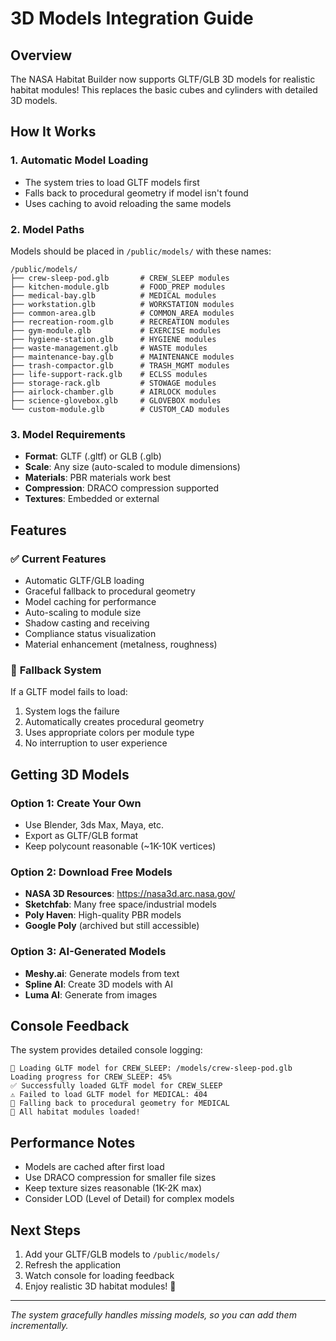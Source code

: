 # 3D Models Integration Guide

## Overview
The NASA Habitat Builder now supports GLTF/GLB 3D models for realistic habitat modules! This replaces the basic cubes and cylinders with detailed 3D models.

## How It Works

### 1. **Automatic Model Loading**
- The system tries to load GLTF models first
- Falls back to procedural geometry if model isn't found
- Uses caching to avoid reloading the same models

### 2. **Model Paths**
Models should be placed in `/public/models/` with these names:
```
/public/models/
├── crew-sleep-pod.glb       # CREW_SLEEP modules
├── kitchen-module.glb       # FOOD_PREP modules  
├── medical-bay.glb          # MEDICAL modules
├── workstation.glb          # WORKSTATION modules
├── common-area.glb          # COMMON_AREA modules
├── recreation-room.glb      # RECREATION modules
├── gym-module.glb           # EXERCISE modules
├── hygiene-station.glb      # HYGIENE modules
├── waste-management.glb     # WASTE modules
├── maintenance-bay.glb      # MAINTENANCE modules
├── trash-compactor.glb      # TRASH_MGMT modules
├── life-support-rack.glb    # ECLSS modules
├── storage-rack.glb         # STOWAGE modules
├── airlock-chamber.glb      # AIRLOCK modules
├── science-glovebox.glb     # GLOVEBOX modules
└── custom-module.glb        # CUSTOM_CAD modules
```

### 3. **Model Requirements**
- **Format**: GLTF (.gltf) or GLB (.glb) 
- **Scale**: Any size (auto-scaled to module dimensions)
- **Materials**: PBR materials work best
- **Compression**: DRACO compression supported
- **Textures**: Embedded or external

## Features

### ✅ **Current Features**
- Automatic GLTF/GLB loading
- Graceful fallback to procedural geometry
- Model caching for performance
- Auto-scaling to module size
- Shadow casting and receiving
- Compliance status visualization
- Material enhancement (metalness, roughness)

### 🔄 **Fallback System**
If a GLTF model fails to load:
1. System logs the failure
2. Automatically creates procedural geometry
3. Uses appropriate colors per module type
4. No interruption to user experience

## Getting 3D Models

### **Option 1: Create Your Own**
- Use Blender, 3ds Max, Maya, etc.
- Export as GLTF/GLB format
- Keep polycount reasonable (~1K-10K vertices)

### **Option 2: Download Free Models**
- **NASA 3D Resources**: https://nasa3d.arc.nasa.gov/
- **Sketchfab**: Many free space/industrial models
- **Poly Haven**: High-quality PBR models
- **Google Poly** (archived but still accessible)

### **Option 3: AI-Generated Models**
- **Meshy.ai**: Generate models from text
- **Spline AI**: Create 3D models with AI
- **Luma AI**: Generate from images

## Console Feedback
The system provides detailed console logging:
```
🚀 Loading GLTF model for CREW_SLEEP: /models/crew-sleep-pod.glb
Loading progress for CREW_SLEEP: 45%
✅ Successfully loaded GLTF model for CREW_SLEEP
⚠️ Failed to load GLTF model for MEDICAL: 404
🔄 Falling back to procedural geometry for MEDICAL
🚀 All habitat modules loaded!
```

## Performance Notes
- Models are cached after first load
- Use DRACO compression for smaller file sizes
- Keep texture sizes reasonable (1K-2K max)
- Consider LOD (Level of Detail) for complex models

## Next Steps
1. Add your GLTF/GLB models to `/public/models/`
2. Refresh the application
3. Watch console for loading feedback
4. Enjoy realistic 3D habitat modules! 🚀

---
*The system gracefully handles missing models, so you can add them incrementally.*